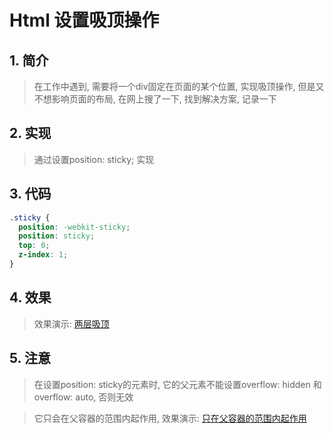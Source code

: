 # Html 设置吸顶操作

## 1. 简介
> 在工作中遇到, 需要将一个div固定在页面的某个位置, 实现吸顶操作, 但是又不想影响页面的布局, 在网上搜了一下, 找到解决方案, 记录一下

## 2. 实现
> 通过设置position: sticky; 实现

## 3. 代码
```css
.sticky {
  position: -webkit-sticky;
  position: sticky;
  top: 0;
  z-index: 1;
}
```

## 4. 效果
> 效果演示: [两层吸顶](http://www.qiutianaimeili.com/html/_page/2020/03/source/sticky/example.html)
## 5. 注意
> 在设置position: sticky的元素时, 它的父元素不能设置overflow: hidden 和 overflow: auto, 否则无效

> 它只会在父容器的范围内起作用, 效果演示: [只在父容器的范围内起作用](http://www.qiutianaimeili.com/html/_page/2020/03/source/sticky/example1.html)

